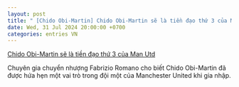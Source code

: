 ```yaml
---
layout: post
title: " [Chido Obi-Martin] Chido Obi-Martin sẽ là tiền đạo thứ 3 của Man Utd"
date: Wed, 31 Jul 2024 20:00:00 +0700
categories: entries VN
---
```

[Chido Obi-Martin sẽ là tiền đạo thứ 3 của Man Utd](https://www.tinthethao.com.vn/chido-obi-martin-se-la-tien-dao-thu-3-cua-man-utd-d772387.html)

Chuyên gia chuyển nhượng Fabrizio Romano cho biết Chido Obi-Martin đã được hứa hẹn một vai trò trong đội một của Manchester United khi gia nhập.

